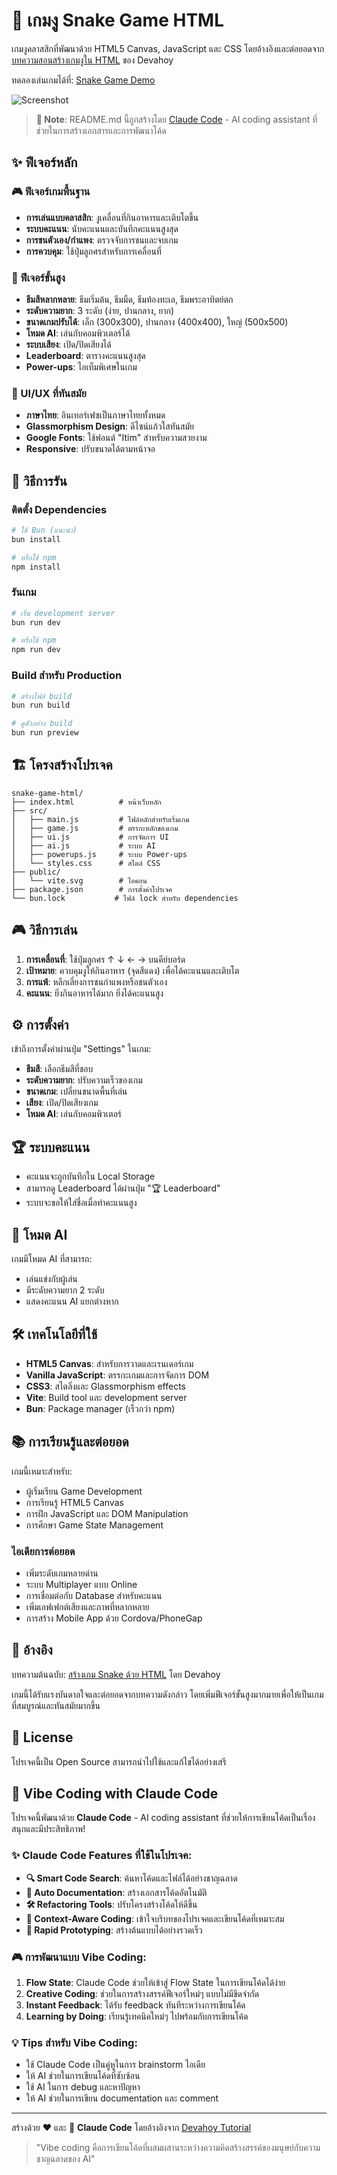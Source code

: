 # 🐍 เกมงู Snake Game HTML

เกมงูคลาสสิกที่พัฒนาด้วย HTML5 Canvas, JavaScript และ CSS โดยอ้างอิงและต่อยอดจาก[บทความสอนสร้างเกมงูใน HTML](https://www.devahoy.com/blog/2025/create-snake-game-html) ของ Devahoy

ทดลองเล่นเกมได้ที่: [Snake Game Demo](https://snake-game-html-with-claude.vercel.app/)

![Screenshot](./demo.png)

> **📝 Note**: README.md นี้ถูกสร้างโดย [Claude Code](https://claude.ai/code) - AI coding assistant ที่ช่วยในการสร้างเอกสารและการพัฒนาโค้ด

## ✨ ฟีเจอร์หลัก

### 🎮 ฟีเจอร์เกมพื้นฐาน

- **การเล่นแบบคลาสสิก**: งูเคลื่อนที่กินอาหารและเติบโตขึ้น
- **ระบบคะแนน**: นับคะแนนและบันทึกคะแนนสูงสุด
- **การชนตัวเอง/กำแพง**: ตรวจจับการชนและจบเกม
- **การควบคุม**: ใช้ปุ่มลูกศรสำหรับการเคลื่อนที่

### 🎨 ฟีเจอร์ขั้นสูง

- **ธีมสีหลากหลาย**: ธีมเริ่มต้น, ธีมมืด, ธีมท้องทะเล, ธีมพระอาทิตย์ตก
- **ระดับความยาก**: 3 ระดับ (ง่าย, ปานกลาง, ยาก)
- **ขนาดเกมปรับได้**: เล็ก (300x300), ปานกลาง (400x400), ใหญ่ (500x500)
- **โหมด AI**: เล่นกับคอมพิวเตอร์ได้
- **ระบบเสียง**: เปิด/ปิดเสียงได้
- **Leaderboard**: ตารางคะแนนสูงสุด
- **Power-ups**: ไอเท็มพิเศษในเกม

### 🎯 UI/UX ที่ทันสมัย

- **ภาษาไทย**: อินเทอร์เฟซเป็นภาษาไทยทั้งหมด
- **Glassmorphism Design**: ดีไซน์แก้วใสทันสมัย
- **Google Fonts**: ใช้ฟอนต์ "Itim" สำหรับความสวยงาม
- **Responsive**: ปรับขนาดได้ตามหน้าจอ

## 🚀 วิธีการรัน

### ติดตั้ง Dependencies

```bash
# ใช้ Bun (แนะนำ)
bun install

# หรือใช้ npm
npm install
```

### รันเกม

```bash
# เริ่ม development server
bun run dev

# หรือใช้ npm
npm run dev
```

### Build สำหรับ Production

```bash
# สร้างไฟล์ build
bun run build

# ดูตัวอย่าง build
bun run preview
```

## 🏗️ โครงสร้างโปรเจค

```
snake-game-html/
├── index.html          # หน้าเว็บหลัก
├── src/
│   ├── main.js         # ไฟล์หลักสำหรับเริ่มเกม
│   ├── game.js         # ตรรกะหลักของเกม
│   ├── ui.js           # การจัดการ UI
│   ├── ai.js           # ระบบ AI
│   ├── powerups.js     # ระบบ Power-ups
│   └── styles.css      # สไตล์ CSS
├── public/
│   └── vite.svg        # ไอคอน
├── package.json        # การตั้งค่าโปรเจค
└── bun.lock           # ไฟล์ lock สำหรับ dependencies
```

## 🎮 วิธีการเล่น

1. **การเคลื่อนที่**: ใช้ปุ่มลูกศร ↑ ↓ ← → บนคีย์บอร์ด
2. **เป้าหมาย**: ควบคุมงูให้กินอาหาร (จุดสีแดง) เพื่อได้คะแนนและเติบโต
3. **การแพ้**: หลีกเลี่ยงการชนกำแพงหรือชนตัวเอง
4. **คะแนน**: ยิ่งกินอาหารได้มาก ยิ่งได้คะแนนสูง

## ⚙️ การตั้งค่า

เข้าถึงการตั้งค่าผ่านปุ่ม "Settings" ในเกม:

- **ธีมสี**: เลือกธีมสีที่ชอบ
- **ระดับความยาก**: ปรับความเร็วของเกม
- **ขนาดเกม**: เปลี่ยนขนาดพื้นที่เล่น
- **เสียง**: เปิด/ปิดเสียงเกม
- **โหมด AI**: เล่นกับคอมพิวเตอร์

## 🏆 ระบบคะแนน

- คะแนนจะถูกบันทึกใน Local Storage
- สามารถดู Leaderboard ได้ผ่านปุ่ม "🏆 Leaderboard"
- ระบบจะขอให้ใส่ชื่อเมื่อทำคะแนนสูง

## 🤖 โหมด AI

เกมมีโหมด AI ที่สามารถ:

- เล่นแข่งกับผู้เล่น
- มีระดับความยาก 2 ระดับ
- แสดงคะแนน AI แยกต่างหาก

## 🛠️ เทคโนโลยีที่ใช้

- **HTML5 Canvas**: สำหรับการวาดและเรนเดอร์เกม
- **Vanilla JavaScript**: ตรรกะเกมและการจัดการ DOM
- **CSS3**: สไตลิ่งและ Glassmorphism effects
- **Vite**: Build tool และ development server
- **Bun**: Package manager (เร็วกว่า npm)

## 📚 การเรียนรู้และต่อยอด

เกมนี้เหมาะสำหรับ:

- ผู้เริ่มเรียน Game Development
- การเรียนรู้ HTML5 Canvas
- การฝึก JavaScript และ DOM Manipulation
- การศึกษา Game State Management

### ไอเดียการต่อยอด

- เพิ่มระดับเกมหลายด่าน
- ระบบ Multiplayer แบบ Online
- การเชื่อมต่อกับ Database สำหรับคะแนน
- เพิ่มเอฟเฟกต์เสียงและภาพที่หลากหลาย
- การสร้าง Mobile App ด้วย Cordova/PhoneGap

## 📖 อ้างอิง

บทความต้นฉบับ: [สร้างเกม Snake ด้วย HTML](https://www.devahoy.com/blog/2025/create-snake-game-html) โดย Devahoy

เกมนี้ได้รับแรงบันดาลใจและต่อยอดจากบทความดังกล่าว โดยเพิ่มฟีเจอร์ขั้นสูงมากมายเพื่อให้เป็นเกมที่สมบูรณ์และทันสมัยมากขึ้น

## 📄 License

โปรเจคนี้เป็น Open Source สามารถนำไปใช้และแก้ไขได้อย่างเสรี

## 🤖 Vibe Coding with Claude Code

โปรเจคนี้พัฒนาด้วย **Claude Code** - AI coding assistant ที่ช่วยให้การเขียนโค้ดเป็นเรื่องสนุกและมีประสิทธิภาพ!

### ✨ Claude Code Features ที่ใช้ในโปรเจค:

- **🔍 Smart Code Search**: ค้นหาโค้ดและไฟล์ได้อย่างชาญฉลาด
- **📝 Auto Documentation**: สร้างเอกสารโค้ดอัตโนมัติ
- **🛠️ Refactoring Tools**: ปรับโครงสร้างโค้ดให้ดีขึ้น
- **🎯 Context-Aware Coding**: เข้าใจบริบทของโปรเจคและเขียนโค้ดที่เหมาะสม
- **🚀 Rapid Prototyping**: สร้างต้นแบบได้อย่างรวดเร็ว

### 🎮 การพัฒนาแบบ Vibe Coding:

1. **Flow State**: Claude Code ช่วยให้เข้าสู่ Flow State ในการเขียนโค้ดได้ง่าย
2. **Creative Coding**: ช่วยในการสร้างสรรค์ฟีเจอร์ใหม่ๆ แบบไม่มีขีดจำกัด
3. **Instant Feedback**: ได้รับ feedback ทันทีระหว่างการเขียนโค้ด
4. **Learning by Doing**: เรียนรู้เทคนิคใหม่ๆ ไปพร้อมกับการเขียนโค้ด

### 💡 Tips สำหรับ Vibe Coding:

- ใช้ Claude Code เป็นคู่หูในการ brainstorm ไอเดีย
- ให้ AI ช่วยในการเขียนโค้ดที่ซับซ้อน
- ใช้ AI ในการ debug และหาปัญหา
- ให้ AI ช่วยในการเขียน documentation และ comment

---

สร้างด้วย ❤️ และ 🤖 **Claude Code** โดยอ้างอิงจาก [Devahoy Tutorial](https://www.devahoy.com/blog/2025/create-snake-game-html)

> "Vibe coding คือการเขียนโค้ดที่ผสมผสานระหว่างความคิดสร้างสรรค์ของมนุษย์กับความชาญฉลาดของ AI"
